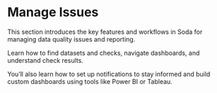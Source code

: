 # Manage Issues

This section introduces the key features and workflows in Soda for managing data quality issues and reporting.

Learn how to find datasets and checks, navigate dashboards, and understand check results.

You’ll also learn how to set up notifications to stay informed and build custom dashboards using tools like Power BI or Tableau.
